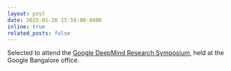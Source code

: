 ```yaml
---
layout: post
date: 2025-01-20 15:59:00-0400
inline: true
related_posts: false
---
```


Selected to attend the [Google DeepMind Research Symposium](https://rsvp.withgoogle.com/events/researchsymposium25), held at the Google Bangalore office.
